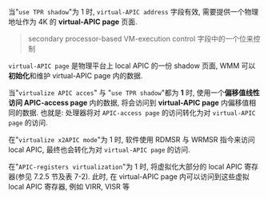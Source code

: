
当"`use TPR shadow`"为 1 时, `virtual-APIC address` 字段有效, 需要提供一个物理地址作为 4K 的 **virtual-APIC page** 页面. 

> secondary processor-based VM-execution control 字段中的一个位来控制

`virtual-APIC page` 是物理平台上 local APIC 的一份 shadow 页面, WMM 可以**初始化**和维护 virtual-APIC page 内的数据. 

当"`virtualize APIC acces`" 与 "`use TPR shadow`"都为 **1** 时, 使用一个**偏移值线性访问 APIC-access page** 内的数据, 将会访问到 **virtual-APIC page** 内偏移值相同的数据. 也就是: 处理器将对 `APIC-access page` 的访问转化为对 `virtual-APIC page` 的访问. 

在"`virtualize x2APIC mode`"为 1 时, 软件使用 RDMSR 与 WRMSR 指今来访问 local APIC, 最终也会转化为对 `virtual-APIC page` 的访问. 

在"`APIC-registers virtualization`"为 1 时, 将虚拟化大部分的 local APIC 寄存器(参见 7.2.5 节及表 7-2). 此时, 在 virtual-APIC page 内可以访问到这些虚拟 local APIC 寄存器, 例如 VIRR, VISR 等